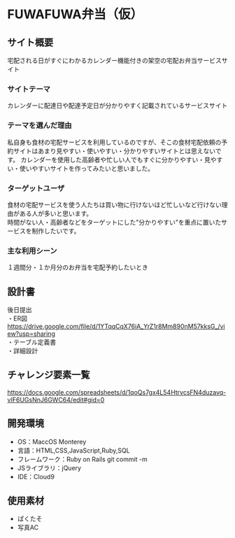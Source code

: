 # FUWAFUWA弁当（仮）

## サイト概要
宅配される日がすぐにわかるカレンダー機能付きの架空の宅配お弁当サービスサイト

### サイトテーマ
カレンダーに配達日や配達予定日が分かりやすく記載されているサービスサイト

### テーマを選んだ理由
私自身も食材の宅配サービスを利用しているのですが、そこの食材宅配依頼の予約サイトはあまり見やすい・使いやすい・分かりやすいサイトとは思えないです。
カレンダーを使用した高齢者や忙しい人でもすぐに分かりやすい・見やすい・使いやすいサイトを作ってみたいと思いました。

### ターゲットユーザ
食材の宅配サービスを使う人たちは買い物に行けないほど忙しいなど行けない理由がある人が多いと思います。<br>
時間がない人・高齢者などをターゲットにした"分かりやすい"を重点に置いたサービスを制作したいです。

### 主な利用シーン
１週間分・１か月分のお弁当を宅配予約したいとき

## 設計書
後日提出<br>
・ER図<br>
https://drive.google.com/file/d/1YTqqCqX76iA_YrZ1r8Mm890nM57kksG_/view?usp=sharing<br>
・テーブル定義書<br>
・詳細設計<br>

## チャレンジ要素一覧
https://docs.google.com/spreadsheets/d/1qoQs7gx4L54HtrvcsFN4duzavq-vIF6UGsNnJ6GWC64/edit#gid=0

## 開発環境
- OS：MaccOS Monterey
- 言語：HTML,CSS,JavaScript,Ruby,SQL
- フレームワーク：Ruby on Rails git commit -m
- JSライブラリ：jQuery
- IDE：Cloud9

## 使用素材
- ぱくたそ
- 写真AC